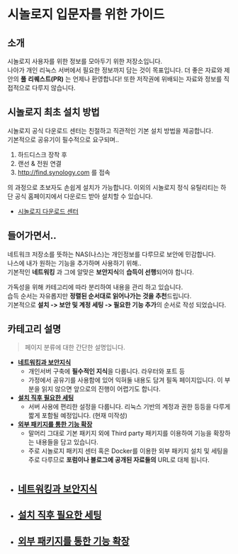 # 시놀로지 입문자를 위한 가이드

## 소개
시놀로지 사용자를 위한 정보를 모아두기 위한 저장소입니다.  
나아가 개인 리눅스 서버에서 필요한 정보까지 담는 것이 목표입니다.
더 좋은 자료와 제안의 **풀** **리퀘스트(PR)** 는 언제나 환영합니다!
또한 저작권에 위배되는 자료와 정보를 직접적으로 다루지 않습니다.  

## 시놀로지 최초 설치 방법
 시놀로지 공식 다운로드 센터는 친절하고 직관적인 기본 설치 방법을 제공합니다.  
 기본적으로 공유기이 필수적으로 요구되며..   
 1. 하드디스크 장착 후 
 2. 랜선 & 전원 연결
 3. <http://find.synology.com> 를 접속

 의 과정으로 초보자도 손쉽게 설치가 가능합니다.
  이외의 시놀로지 정식 유틸리티는 하단 공식 홈페이지에서 다운로드 받아 설치할 수 있습니다.

- [시놀로지 다운로드 센터](https://www.synology.com/ko-kr/support/download)

## 들어가면서..
네트워크 저장소를 뜻하는 NAS(나스)는 개인정보를 다루므로 보안에 민감합니다.  
나스에 내가 원하는 기능을 추가하며 사용하기 위해..  
기본적인 **네트워킹** 과 그에 알맞은 **보안지식**의 **습득이 선행**되어야 합니다.

가독성을 위해 카테고리에 따라 분리하여 내용을 관리 하고 있습니다.  
습득 순서는 자유롭지만 **정렬된 순서대로 읽어나가는 것을 추천**드립니다.  
기본적으로 **설치 -> 보안 및 계정 세팅 -> 필요한 기능 추가**의 순서로 작성 되었습니다.

## 카테고리 설명
 
  > 페이지 분류에 대한 간단한 설명입니다.
  - [**네트워킹과 보안지식**](https://github.com/liante0904/synology-beginner-guide/blob/master/1-NETWORK.md)
    - 개인서버 구축에 **필수적인 지식**을 다룹니다. 라우터와 포트 등 
    - 가정에서 공유기를 사용함에 있어 익혀둘 내용도 담겨 필독 페이지입니다. 이 부분을 읽지 않으면 앞으로의 진행이 어렵기도 합니다.
  - [**설치 직후 필요한 세팅**](https://github.com/liante0904/synology-beginner-guide/blob/master/2-AFTER_SETUP.md)
    - 서버 사용에 편리한 설정을 다룹니다. 리눅스 기반의 계정과 권한 등등을 다루게 짧게 포함될 예정입니다. (현재 미작성)
  - [**외부 패키지를 통한 기능 확장**](https://github.com/liante0904/synology-beginner-guide/blob/master/3-LINUX_PACKAGE.md) 
    - 말머리 그대로 기본 패키지 외에 Third party 패키지를 이용하여 기능을 확장하는 내용들을 담고 있습니다. 
    - 주로 시놀로지 패키지 센터 혹은 Docker를 이용한 외부 패키지 설치 및 세팅을 주로 다루므로 **포럼이나 블로그에 공개된 자료들의** URL로 대체 됩니다.
 


#
- ## [네트워킹과 보안지식](https://github.com/liante0904/synology-beginner-guide/blob/master/1-NETWORK.md)
- ## [설치 직후 필요한 세팅](https://github.com/liante0904/synology-beginner-guide/blob/master/2-AFTER_SETUP.md)
- ## [외부 패키지를 통한 기능 확장](https://github.com/liante0904/synology-beginner-guide/blob/master/3-LINUX_PACKAGE.md)
